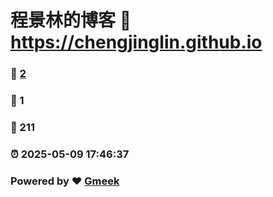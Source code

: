 # 程景林的博客 :link: https://chengjinglin.github.io 
### :page_facing_up: [2](https://chengjinglin.github.io/tag.html) 
### :speech_balloon: 1 
### :hibiscus: 211 
### :alarm_clock: 2025-05-09 17:46:37 
### Powered by :heart: [Gmeek](https://github.com/Meekdai/Gmeek)
